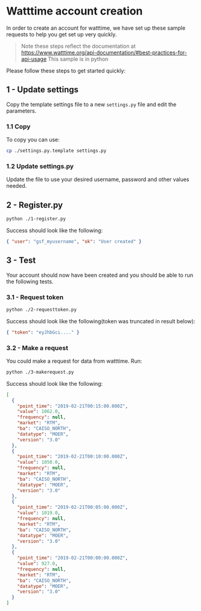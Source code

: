 # Watttime account creation

In order to create an account for watttime, we have set up these sample requests
to help you get set up very quickly.

> Note these steps reflect the documentation at
> <https://www.watttime.org/api-documentation/#best-practices-for-api-usage>
> This sample is in python

Please follow these steps to get started quickly:

## 1 - Update settings

Copy the template settings file to a new `settings.py` file and edit the
parameters.

### 1.1 Copy

To copy you can use:

```sh
cp ./settings.py.template settings.py
```

### 1.2 Update settings.py

Update the file to use your desired username, password and other values needed.

## 2 - Register.py

```sh
python ./1-register.py
```

Success should look like the following:

```json
{ "user": "gsf_myusername", "ok": "User created" }
```

## 3 - Test

Your account should now have been created and you should be able to run the
following tests.

### 3.1 - Request token

```sh
python ./2-requesttoken.py
```

Success should look like the following(token was truncated in result below):

```json
{ "token": "eyJhbGci...." }
```

### 3.2 - Make a request

You could make a request for data from watttime. Run:

```sh
python ./3-makerequest.py
```

Success should look like the following:

```json
[
  {
    "point_time": "2019-02-21T00:15:00.000Z",
    "value": 1062.0,
    "frequency": null,
    "market": "RTM",
    "ba": "CAISO_NORTH",
    "datatype": "MOER",
    "version": "3.0"
  },
  {
    "point_time": "2019-02-21T00:10:00.000Z",
    "value": 1050.0,
    "frequency": null,
    "market": "RTM",
    "ba": "CAISO_NORTH",
    "datatype": "MOER",
    "version": "3.0"
  },
  {
    "point_time": "2019-02-21T00:05:00.000Z",
    "value": 1019.0,
    "frequency": null,
    "market": "RTM",
    "ba": "CAISO_NORTH",
    "datatype": "MOER",
    "version": "3.0"
  },
  {
    "point_time": "2019-02-21T00:00:00.000Z",
    "value": 927.0,
    "frequency": null,
    "market": "RTM",
    "ba": "CAISO_NORTH",
    "datatype": "MOER",
    "version": "3.0"
  }
]
```
